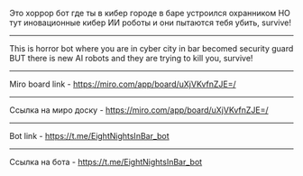 Это хоррор бот где ты в кибер городе в баре устроился охранником НО тут иновационные кибер ИИ роботы и они пытаются тебя убить, survive!
_________________________________
This is horror bot where you are in cyber city in bar becomed security guard BUT there is new AI robots and they are trying to kill you, survive!



___________________________________
Miro board link - https://miro.com/app/board/uXjVKvfnZJE=/
___________________________________
Ссылка на миро доску - https://miro.com/app/board/uXjVKvfnZJE=/



__________________________________
Bot link - https://t.me/EightNightsInBar_bot
__________________________________
Ссылка на бота - https://t.me/EightNightsInBar_bot
